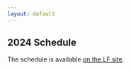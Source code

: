 ```yaml
---
layout: default
---
```



## 2024 Schedule

The schedule is available [on the LF site](https://events.linuxfoundation.org/container-plumbing-days/program/schedule/).
